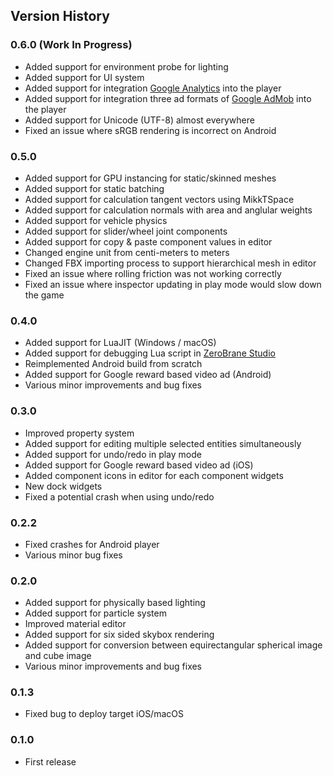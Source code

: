 Version History
---------------

### 0.6.0 (Work In Progress)
- Added support for environment probe for lighting
- Added support for UI system
- Added support for integration [Google Analytics](https://analytics.google.com/) into the player
- Added support for integration three ad formats of [Google AdMob](https://www.google.com/admob/) into the player
- Added support for Unicode (UTF-8) almost everywhere
- Fixed an issue where sRGB rendering is incorrect on Android

### 0.5.0
- Added support for GPU instancing for static/skinned meshes
- Added support for static batching
- Added support for calculation tangent vectors using MikkTSpace
- Added support for calculation normals with area and anglular weights
- Added support for vehicle physics
- Added support for slider/wheel joint components
- Added support for copy & paste component values in editor
- Changed engine unit from centi-meters to meters
- Changed FBX importing process to support hierarchical mesh in editor
- Fixed an issue where rolling friction was not working correctly
- Fixed an issue where inspector updating in play mode would slow down the game 

### 0.4.0
- Added support for LuaJIT (Windows / macOS)
- Added support for debugging Lua script in [ZeroBrane Studio](https://studio.zerobrane.com/)
- Reimplemented Android build from scratch
- Added support for Google reward based video ad (Android)
- Various minor improvements and bug fixes

### 0.3.0
- Improved property system
- Added support for editing multiple selected entities simultaneously
- Added support for undo/redo in play mode
- Added support for Google reward based video ad (iOS)
- Added component icons in editor for each component widgets
- New dock widgets
- Fixed a potential crash when using undo/redo

### 0.2.2
- Fixed crashes for Android player
- Various minor bug fixes

### 0.2.0
- Added support for physically based lighting
- Added support for particle system
- Improved material editor
- Added support for six sided skybox rendering
- Added support for conversion between equirectangular spherical image and cube image
- Various minor improvements and bug fixes

### 0.1.3
- Fixed bug to deploy target iOS/macOS

### 0.1.0
- First release